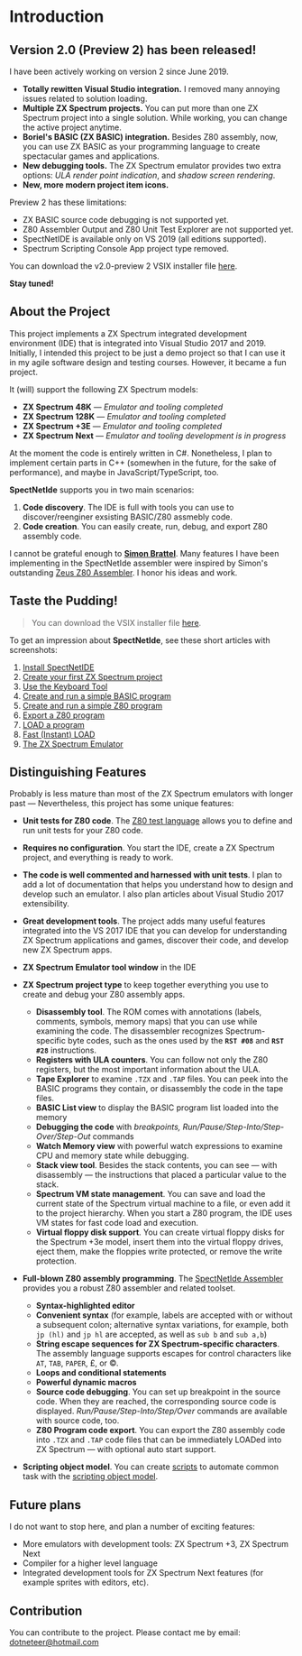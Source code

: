 # Introduction

## Version 2.0 (Preview 2) has been released!

I have been actively working on version 2 since June 2019.

- __Totally rewitten Visual Studio integration.__ I removed many annoying issues related to solution loading.
- __Multiple ZX Spectrum projects.__ You can put more than one ZX Spectrum project into a single solution. While working, you can change the active project anytime.
- __Boriel's BASIC (ZX BASIC) integration.__ Besides Z80 assembly, now, you can use ZX BASIC as your programming language to create spectacular games and applications.
- __New debugging tools.__ The ZX Spectrum emulator provides two extra options: _ULA render point indication_, and _shadow screen rendering_.
- __New, more modern project item icons.__

Preview 2 has these limitations:

- ZX BASIC source code debugging is not supported yet.
- Z80 Assembler Output and Z80 Unit Test Explorer are not supported yet.
- SpectNetIDE is available only on VS 2019 (all editions supported).
- Spectrum Scripting Console App project type removed.

You can download the v2.0-preview 2 VSIX installer file [here](https://marketplace.visualstudio.com/items?itemName=Dotneteer.SpectNetIde2).

__Stay tuned!__

## About the Project

This project implements a ZX Spectrum integrated development environment (IDE) that is integrated into Visual Studio 2017 and 2019. 
Initially, I intended this project to be just a demo project so that I can use it in my agile software design and testing courses. However, it became a fun project.

It (will) support the following ZX Spectrum models:

* __ZX Spectrum 48K__ &mdash; _Emulator and tooling completed_
* __ZX Spectrum 128K__ &mdash; _Emulator and tooling completed_
* __ZX Spectrum +3E__ &mdash; _Emulator and tooling completed_
* __ZX Spectrum Next__ &mdash; _Emulator and tooling development is in progress_

At the moment the code is entirely written in C#. Nonetheless, I plan to implement certain parts in C++ (somewhen 
in the future, for the sake of performance), and maybe in JavaScript/TypeScript, too.

__SpectNetIde__ supports you in two main scenarios:

1. __Code discovery__. The IDE is full with tools you can use to discover/reenginer 
exsisting BASIC/Z80 assmebly code.
2. __Code creation__. You can easily create, run, debug, and export Z80 assembly code.

I cannot be grateful enough to [__Simon Brattel__](http://www.desdes.com/index.htm). Many features I have been implementing in the SpectNetIde assembler were inspired by Simon's outstanding [Zeus Z80 Assembler](http://www.desdes.com/products/oldfiles/zeus.htm). I honor his ideas and work.

## Taste the Pudding!

>You can download the VSIX installer file [here](https://marketplace.visualstudio.com/items?itemName=Dotneteer.SpectNetIde).

To get an impression about __SpectNetIde__, see these short articles with screenshots:

1. [Install SpectNetIDE](https://dotneteer.github.io/spectnetide/getting-started/install-spectnetide#article)
1. [Create your first ZX Spectrum project](https://dotneteer.github.io/spectnetide/getting-started/create-zx-spectrum-48k-project#article)
1. [Use the Keyboard Tool](https://dotneteer.github.io/spectnetide/getting-started/use-keyboard-tool#article)
1. [Create and run a simple BASIC program](https://dotneteer.github.io/spectnetide/getting-started/create-a-basic-program#article)
1. [Create and run a simple Z80 program](https://dotneteer.github.io/spectnetide/getting-started/create-a-z80-program#article)
1. [Export a Z80 program](https://dotneteer.github.io/spectnetide/getting-started/export-a-z80-program#article)
1. [LOAD a program](https://dotneteer.github.io/spectnetide/getting-started/load-a-program#article)
1. [Fast (Instant) LOAD](https://dotneteer.github.io/spectnetide/getting-started/fast-load#article)
1. [The ZX Spectrum Emulator](https://dotneteer.github.io/spectnetide/getting-started/zx-spectrum-emulator-window#article)


## Distinguishing Features

Probably is less mature than most of the ZX Spectrum emulators with longer past &mdash; 
Nevertheless, this project has some unique features:

* __Unit tests for Z80 code__. The [Z80 test language](https://dotneteer.github.io/spectnetide/documents/unit-testing-basics#article) allows you to define and run unit tests for your Z80 code.
* __Requires no configuration__. You start the IDE, create a ZX Spectrum project, and everything is ready to work.
* __The code is well commented and harnessed with unit tests__. I plan to add a lot of documentation that helps you
understand how to design and develop such an emulator. I also plan articles about Visual Studio 2017 extensibility.
* __Great development tools__. The project adds many useful features integrated into the VS 2017 IDE that 
you can develop for understanding ZX Spectrum applications and games, discover their code, and develop new ZX Spectrum apps.

* __ZX Spectrum Emulator tool window__ in the IDE
* __ZX Spectrum project type__ to keep together everything you use to create and debug your Z80 assembly apps.
    * __Disassembly tool__. The ROM comes with annotations (labels, comments, symbols, memory maps) that you can use while examining
the code. The disassembler recognizes Spectrum-specific byte codes, such as the ones used by the __`RST #08`__ and
__`RST #28`__ instructions.
    * __Registers with ULA counters__. You can follow not only the Z80 registers, but the most important information about
the ULA.
    * __Tape Explorer__ to examine `.TZX` and `.TAP` files. You can peek into the BASIC programs they contain, or disassembly the code in
the tape files.
    * __BASIC List view__ to display the BASIC program list loaded into the memory
    * __Debugging the code__ with *breakpoints, Run/Pause/Step-Into/Step-Over/Step-Out* commands
    * __Watch Memory view__ with powerful watch expressions to examine CPU and memory state while debugging.
    * __Stack view tool__. Besides the stack contents, you can see &mdash; with disassembly &mdash; the instructions that placed a particular value to the stack. 
    * __Spectrum VM state management__. You can save and load the current state of the Spectrum virtual machine to a file, or even add it
to the project hierarchy. When you start a Z80 program, the IDE uses VM states for fast code load and execution.
    * __Virtual floppy disk support__. You can create virtual floppy disks for the Spectrum +3e model, insert them into the virtual floppy
drives, eject them, make the floppies write protected, or remove the write protection. 

* __Full-blown Z80 assembly programming__. The [SpectNetIde Assembler](https://dotneteer.github.io/spectnetide/documents/main-features.html) provides you a
robust Z80 assembler and related toolset.
    * __Syntax-highlighted editor__
    * __Convenient syntax__ (for example, labels are accepted with or without a subsequent colon; alternative syntax variations, 
for example, both `jp (hl)` and `jp hl` are accepted, as well as `sub b` and `sub a,b`)
    * __String escape sequences for ZX Spectrum-specific characters__. The assembly language supports escapes for control characters like
`AT`, `TAB`, `PAPER`, &pound;, or &copy;.
    * __Loops and conditional statements__
    * __Powerful dynamic macros__
    * __Source code debugging__. You can set up breakpoint in the source code. When they are reached, the corresponding source code
is displayed. *Run/Pause/Step-Into/Step/Over* commands are available with source code, too.
    * __Z80 Program code export__. You can export the Z80 assembly code into `.TZX` and `.TAP` code files that can be immediately
LOADed into ZX Spectrum &mdash; with optional auto start support.
* __Scripting object model__. You can create [scripts](https://dotneteer.github.io/spectnetide/documents/scripting-overview#article) to automate common task with the 
[scripting object model](https://dotneteer.github.io/spectnetide/documents/scripting-object-model#article).


## Future plans

I do not want to stop here, and plan a number of exciting features:

* More emulators with development tools: ZX Spectrum +3, ZX Spectrum Next
* Compiler for a higher level language
* Integrated development tools for ZX Spectrum Next features (for example sprites with editors, etc).

## Contribution

You can contribute to the project. Please contact me by email: dotneteer@hotmail.com

